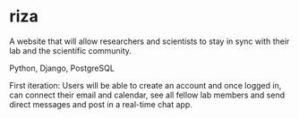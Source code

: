 # riza
A website that will allow researchers and scientists to stay in sync with their lab and the scientific community.

Python, Django, PostgreSQL

First iteration: Users will be able to create an account and once logged in, can connect their email and calendar, see all fellow lab members and send direct messages and post in a real-time chat app.
